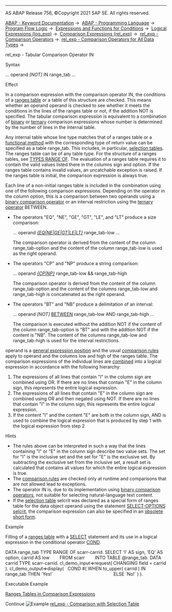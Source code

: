   

* * *

AS ABAP Release 756, ©Copyright 2021 SAP SE. All rights reserved.

[ABAP - Keyword Documentation](javascript:call_link\('abenabap.htm'\)) →  [ABAP - Programming Language](javascript:call_link\('abenabap_reference.htm'\)) →  [Program Flow Logic](javascript:call_link\('abenabap_flow_logic.htm'\)) →  [Expressions and Functions for Conditions](javascript:call_link\('abenlogical_expr_func.htm'\)) →  [Logical Expressions (log\_exp)](javascript:call_link\('abenlogexp.htm'\)) →  [Comparison Expressions (rel\_exp)](javascript:call_link\('abenlogexp_comp.htm'\)) →  [rel\_exp - Comparison Operators](javascript:call_link\('abenlogexp_op.htm'\)) →  [rel\_exp - Comparison Operators for All Data Types](javascript:call_link\('abenlogexp_compare_all.htm'\)) → 

rel\_exp - Tabular Comparison Operator IN

Syntax

... operand *\[*NOT*\]* IN range\_tab ...

Effect

In a comparison expression with the comparison operator IN, the conditions of a [ranges table](javascript:call_link\('abenranges_table_glosry.htm'\) "Glossary Entry") or a table of this structure are checked. This means whether an operand operand is checked to see whether it meets the conditions in the lines of the ranges table or not, if the addition NOT is specified. The tabular comparison expression is equivalent to a combination of [binary](javascript:call_link\('abenlogexp_any_operand.htm'\)) or [ternary](javascript:call_link\('abenlogexp_between.htm'\)) comparison expressions whose number is determined by the number of lines in the internal table.

Any internal table whose line type matches that of a ranges table or a [functional method](javascript:call_link\('abenfunctional_method_glosry.htm'\) "Glossary Entry") with the corresponding type of return value can be specified as a table range\_tab. This includes, in particular, [selection tables](javascript:call_link\('abenselection_table_glosry.htm'\) "Glossary Entry"). The ranges table can be of any table type. For the structure of a ranges tables, see [TYPES RANGE OF](javascript:call_link\('abaptypes_ranges.htm'\)). The evaluation of a ranges table requires it to contain the valid values listed there in the columns sign and option. If the ranges table contains invalid values, an uncatchable exception is raised. If the ranges table is initial, the comparison expression is always true.

Each line of a non-initial ranges table is included in the combination using one of the following comparison expressions. Depending on the operator in the column option, this is a comparison between two operands using a [binary comparison operator](javascript:call_link\('abenlogexp_any_operand.htm'\)) or an interval restriction using the [ternary operator](javascript:call_link\('abenlogexp_between.htm'\)) BETWEEN.

-   The operators "EQ", "NE", "GE", "GT", "LE", and "LT" produce a size comparison:
    
    ... operand [*{*EQ*|*NE*|*GE*|*GT*|*LE*|*LT*}*](javascript:call_link\('abenlogexp_any_operand.htm'\)) range\_tab-low ...
    
    The comparison operator is derived from the content of the column range\_tab-option and the content of the column range\_tab-low is used as the right operand.
    
-   The operators "CP" and "NP" produce a string comparison:
    
    ... operand [*{*CP*|*NP*}*](javascript:call_link\('abenlogexp_strings.htm'\)) range\_tab-low && range\_tab-high
    
    The comparison operator is derived from the content of the column range\_tab-option and the content of the columns range\_tab-low and range\_tab-high is concatenated as the right operand.
    
-   The operators "BT" and "NB" produce a delimitation of an interval:
    
    ... operand *\[*NOT*\]* [BETWEEN](javascript:call_link\('abenlogexp_between.htm'\)) range\_tab-low AND range\_tab-high ...
    
    The comparison is executed without the addition NOT if the content of the column range\_tab-option is "BT" and with the addition NOT if the content is "NB". The content of the columns range\_tab-low and range\_tab-high is used for the interval restrictions.
    

operand is a [general expression position](javascript:call_link\('abengeneral_expr_position_glosry.htm'\) "Glossary Entry") and the usual [comparison rules](javascript:call_link\('abenlogexp_rules.htm'\)) apply to operand and the columns low and high of the ranges table. The comparison expressions of the individual lines are [combined](javascript:call_link\('abenlogexp_boole.htm'\)) into a logical expression in accordance with the following hierarchy:

1.  The expressions of all lines that contain "I" in the column sign are combined using OR. If there are no lines that contain "E" in the column sign, this represents the entire logical expression.
2.  The expressions of all lines that contain "E" in the column sign are combined using OR and then negated using NOT. If there are no lines that contain "I" in the column sign, this represents the entire logical expression.
3.  If the content "I" and the content "E" are both in the column sign, AND is used to combine the logical expression that is produced by step 1 with the logical expression from step 2

Hints

-   The rules above can be interpreted in such a way that the lines containing "I" or "E" in the column sign describe two value sets. The set for "I" is the inclusive set and the set for "E" is the exclusive set. By subtracting the exclusive set from the inclusive set, a result set is calculated that contains all values for which the entire logical expression is true.
-   The [comparison rules](javascript:call_link\('abenlogexp_rules.htm'\)) are checked only at runtime and comparisons that are not allowed lead to exceptions.
-   The operator IN is, due to its implementation using [binary comparison operators](javascript:call_link\('abenlogexp_any_operand.htm'\)), not suitable for selecting natural-language text content.
-   If the [selection table](javascript:call_link\('abenselection_table_glosry.htm'\) "Glossary Entry") selcrit was declared as a special form of ranges table for the data object operand using the statement [SELECT-OPTIONS selcrit](javascript:call_link\('abapselect-options.htm'\)), the comparison expression can also be specified in an [obsolete short form](javascript:call_link\('abenlogexp_in_short_form.htm'\)).

Example

Filling of a [ranges table](javascript:call_link\('abenranges_table_glosry.htm'\) "Glossary Entry") with a [SELECT](javascript:call_link\('abapselect.htm'\)) statement and its use in a logical expression in the conditional operator [COND](javascript:call_link\('abenconditional_expression_cond.htm'\)).

DATA range\_tab TYPE RANGE OF scarr-carrid.
SELECT 'I' AS sign, 'EQ' AS option, carrid AS low
       FROM scarr
       INTO TABLE @range\_tab.
DATA carrid TYPE scarr-carrid.
cl\_demo\_input=>request( CHANGING field = carrid ).
cl\_demo\_output=>display(
  COND #( WHEN to\_upper( carrid ) IN range\_tab THEN \`Yes!\`
                                               ELSE \`No!\` ) ).

Executable Example

[Ranges Tables in Comparison Expressions](javascript:call_link\('abenlog_exp_in_abexa.htm'\))

Continue
![Example](exa.gif "Example") [rel\_exp - Comparison with Selection Table](javascript:call_link\('abenlog_exp_in_abexa.htm'\))